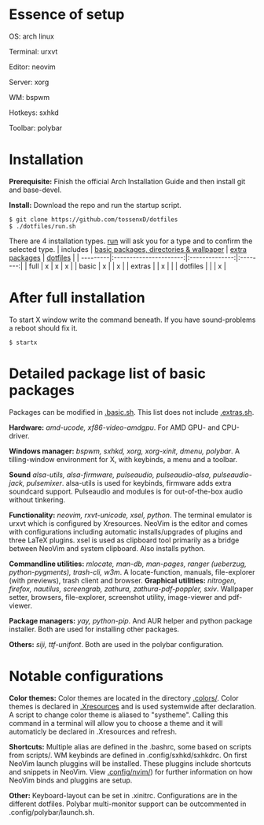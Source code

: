 # Essence of setup
OS:        arch linux

Terminal:  urxvt

Editor:    neovim

Server:    xorg

WM:        bspwm

Hotkeys:   sxhkd

Toolbar:   polybar

# Installation
**Prerequisite:** Finish the official Arch Installation Guide and then install git and base-devel.

**Install:** Download the repo and run the startup script.
```
$ git clone https://github.com/tossenxD/dotfiles
$ ./dotfiles/run.sh
```
There are 4 installation types. [run](https://github.com/tossenxD/dotfiles/blob/main/run.sh) will ask you for a type and to confirm the selected type.
| includes | [basic packages, directories & wallpaper](https://github.com/tossenxD/dotfiles/blob/main/.basic.sh) | [extra packages](https://github.com/tossenxD/dotfiles/blob/main/.extras.sh) | [dotfiles](https://github.com/tossenxD/dotfiles/blob/main/.dotfiles.sh) |
| ---------|:----------------------:|:--------------:|:--------:|
| full     | x                      | x              | x        |
| basic    | x                      |                | x        |
| extras   |                        | x              |          |
| dotfiles |                        |                | x        |


# After full installation
To start X window write the command beneath. If you have sound-problems a reboot should fix it.
```
$ startx
```

# Detailed package list of basic packages
Packages can be modified in [.basic.sh](https://github.com/tossenxD/dotfiles/blob/main/.basic.sh). This list does not include [.extras.sh](https://github.com/tossenxD/dotfiles/blob/main/.extras.sh).

**Hardware:** *amd-ucode, xf86-video-amdgpu*. For AMD GPU- and CPU-driver.

**Windows manager:** *bspwm, sxhkd, xorg, xorg-xinit, dmenu, polybar*. A tilling-window environment for X, with keybinds, a menu and a toolbar.

**Sound** *alsa-utils, alsa-firmware, pulseaudio, pulseaudio-alsa, pulseaudio-jack, pulsemixer*. alsa-utils is used for keybinds, firmware adds extra soundcard support. Pulseaudio and modules is for out-of-the-box audio without tinkering.

**Functionality:** *neovim, rxvt-unicode, xsel, python*. The terminal emulator is urxvt which is configured by Xresources. NeoVim is the editor and comes with configurations including automatic installs/upgrades of plugins and three LaTeX plugins. xsel is used as clipboard tool primarily as a bridge between NeoVim and system clipboard. Also installs python.

**Commandline utilities:** *mlocate, man-db, man-pages, ranger (ueberzug, python-pygments), trash-cli, w3m*. A locate-function, manuals, file-explorer (with previews), trash client and browser.
**Graphical utilities:** *nitrogen, firefox, nautilus, screengrab, zathura, zathura-pdf-poppler, sxiv*. Wallpaper setter, browsers, file-explorer, screenshot utility, image-viewer and pdf-viewer.

**Package managers:** *yay, python-pip*. And AUR helper and python package installer. Both are used for installing other packages.

**Others:** *siji, ttf-unifont*. Both are used in the polybar configuration.

# Notable configurations
**Color themes:** Color themes are located in the directory [.colors/](https://github.com/tossenxD/dotfiles/blob/main/.colors/). Color themes is declared in [.Xresources](https://github.com/tossenxD/dotfiles/blob/main/.Xresources) and is used systemwide after declaration. A script to change color theme is aliased to "systheme". Calling this command in a terminal will allow you to choose a theme and it will automaticly be declared in .Xresources and refresh.

**Shortcuts:** Multiple alias are defined in the .bashrc, some based on scripts from scripts/. WM keybinds are defined in .config/sxhkd/sxhkdrc. On first NeoVim launch pluggins will be installed. These pluggins include shortcuts and snippets in NeoVim. View [.config/nvim/](https://github.com/tossenxD/dotfiles/blob/main/.config/nvim/)) for further information on how NeoVim binds and pluggins are setup.

**Other:** Keyboard-layout can be set in .xinitrc. Configurations are in the different dotfiles. Polybar multi-monitor support can be outcommented in .config/polybar/launch.sh.
